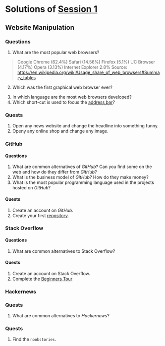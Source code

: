 # Solutions of [Session 1](README.md)

## Website Manipulation

### Questions

1. What are the most popular web browsers?

> Google Chrome (62.4%)
> Safari (14.56%)
> Firefox (5.1%)
> UC Browser (4.17%)
> Opera (3.13%)
> Internet Explorer 2.8%
> Source: https://en.wikipedia.org/wiki/Usage_share_of_web_browsers#Summary_tables

2. Which was the first graphical web browser ever?

>

3. In which language are the most web browsers developed?
4. Which short-cut is used to focus the [address bar](../WCC-Glossary/README.md#address-bar)?

### Quests

1. Open any news website and change the headline into something funny.
2. Openy any online shop and change any image.

### GitHub

#### Questions

1. What are common alternatives of *GitHub*? Can you find some on the web and how do they differ from *GitHub*?
2. What is the business model of *GitHub*? How do they make money?
3. What is the most popular programming language used in the projects hosted on *GitHub*?

#### Quests

1. Create an account on *GitHub*.
2. Create your first [repository](../WCC-Glossary/README.md#repository).

### Stack Overflow

#### Questions

1. What are common alternatives to Stack Overflow?

#### Quests

1. Create an account on Stack Overflow.
2. Complete the [Beginners Tour](https://stackoverflow.com/tour)

### Hackernews

### Quests

1. What are common alternatives to *Hackernews*?

### Quests 

1. Find the `noobstories`.

